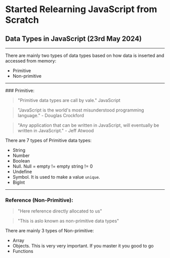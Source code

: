 # Started Relearning JavaScript from Scratch

## Data Types in JavaScript (23rd May 2024)
<hr />
There are mainly two types of data types based on how data is inserted and accessed from memory:

- Primitive
- Non-primitive

<hr />
### Primitive:

> "Primitive data types are call by vale." JavaScript

> "JavaScript is the world's most misunderstood programming language." - Douglas Crockford

> "Any application that can be written in JavaScript, will eventually be written in JavaScript." - Jeff Atwood

There are 7 types of Primitive data types:

- String
- Number
- Boolean
- Null. Null = empty != empty string != 0
- Undefine
- Symbol. It is used to make a value `unique`.
- BigInt

<hr />

### Reference (Non-Primitive):

> "Here reference directly allocated to us"

> "This is aslo known as non-primitive data types"

There are mainly 3 types of Non-primitive: 

- Array
- Objects. This is very very important. If you master it you good to go
- Functions